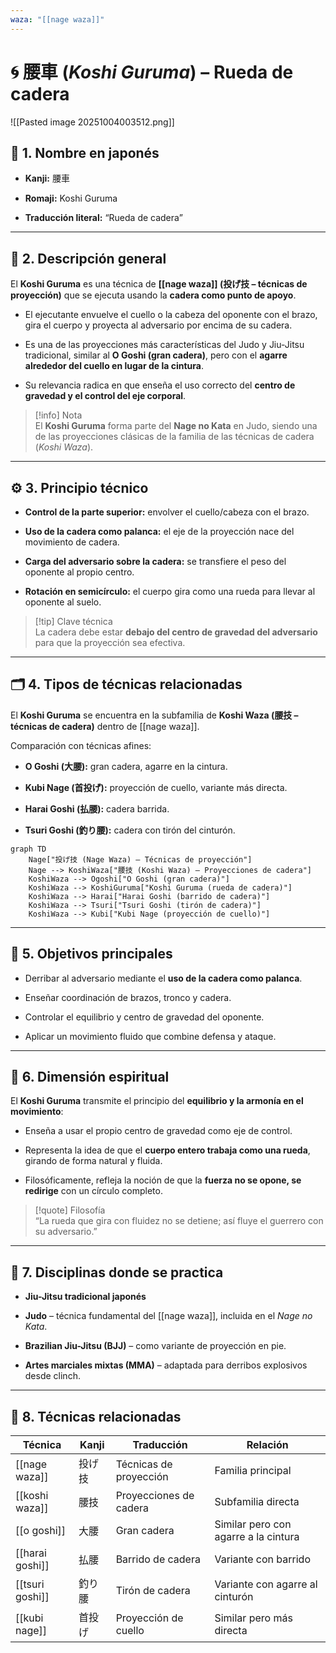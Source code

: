 ```yaml
---
waza: "[[nage waza]]"
---
```

# 🌀 腰車 (_Koshi Guruma_) – Rueda de cadera

![[Pasted image 20251004003512.png]]

## 🧾 1. Nombre en japonés

- **Kanji:** 腰車
    
- **Romaji:** Koshi Guruma
    
- **Traducción literal:** “Rueda de cadera”
    

---

## 📖 2. Descripción general

El **Koshi Guruma** es una técnica de **[[nage waza]] (投げ技 – técnicas de proyección)** que se ejecuta usando la **cadera como punto de apoyo**.

- El ejecutante envuelve el cuello o la cabeza del oponente con el brazo, gira el cuerpo y proyecta al adversario por encima de su cadera.
    
- Es una de las proyecciones más características del Judo y Jiu-Jitsu tradicional, similar al **O Goshi (gran cadera)**, pero con el **agarre alrededor del cuello en lugar de la cintura**.
    
- Su relevancia radica en que enseña el uso correcto del **centro de gravedad y el control del eje corporal**.
    

> [!info] Nota  
> El **Koshi Guruma** forma parte del **Nage no Kata** en Judo, siendo una de las proyecciones clásicas de la familia de las técnicas de cadera (_Koshi Waza_).

---

## ⚙️ 3. Principio técnico

- **Control de la parte superior:** envolver el cuello/cabeza con el brazo.
    
- **Uso de la cadera como palanca:** el eje de la proyección nace del movimiento de cadera.
    
- **Carga del adversario sobre la cadera:** se transfiere el peso del oponente al propio centro.
    
- **Rotación en semicírculo:** el cuerpo gira como una rueda para llevar al oponente al suelo.
    

> [!tip] Clave técnica  
> La cadera debe estar **debajo del centro de gravedad del adversario** para que la proyección sea efectiva.

---

## 🗂️ 4. Tipos de técnicas relacionadas

El **Koshi Guruma** se encuentra en la subfamilia de **Koshi Waza (腰技 – técnicas de cadera)** dentro de [[nage waza]].

Comparación con técnicas afines:

- **O Goshi (大腰):** gran cadera, agarre en la cintura.
    
- **Kubi Nage (首投げ):** proyección de cuello, variante más directa.
    
- **Harai Goshi (払腰):** cadera barrida.
    
- **Tsuri Goshi (釣り腰):** cadera con tirón del cinturón.
    

```mermaid
graph TD
    Nage["投げ技 (Nage Waza) – Técnicas de proyección"]
    Nage --> KoshiWaza["腰技 (Koshi Waza) – Proyecciones de cadera"]
    KoshiWaza --> Ogoshi["O Goshi (gran cadera)"]
    KoshiWaza --> KoshiGuruma["Koshi Guruma (rueda de cadera)"]
    KoshiWaza --> Harai["Harai Goshi (barrido de cadera)"]
    KoshiWaza --> Tsuri["Tsuri Goshi (tirón de cadera)"]
    KoshiWaza --> Kubi["Kubi Nage (proyección de cuello)"]
```

---

## 🎯 5. Objetivos principales

- Derribar al adversario mediante el **uso de la cadera como palanca**.
    
- Enseñar coordinación de brazos, tronco y cadera.
    
- Controlar el equilibrio y centro de gravedad del oponente.
    
- Aplicar un movimiento fluido que combine defensa y ataque.
    

---

## 🧘 6. Dimensión espiritual

El **Koshi Guruma** transmite el principio del **equilibrio y la armonía en el movimiento**:

- Enseña a usar el propio centro de gravedad como eje de control.
    
- Representa la idea de que el **cuerpo entero trabaja como una rueda**, girando de forma natural y fluida.
    
- Filosóficamente, refleja la noción de que la **fuerza no se opone, se redirige** con un círculo completo.
    

> [!quote] Filosofía  
> “La rueda que gira con fluidez no se detiene; así fluye el guerrero con su adversario.”

---

## 🥋 7. Disciplinas donde se practica

- **Jiu-Jitsu tradicional japonés**
    
- **Judo** – técnica fundamental del [[nage waza]], incluida en el _Nage no Kata_.
    
- **Brazilian Jiu-Jitsu (BJJ)** – como variante de proyección en pie.
    
- **Artes marciales mixtas (MMA)** – adaptada para derribos explosivos desde clinch.
    

---

## 🔗 8. Técnicas relacionadas

|Técnica|Kanji|Traducción|Relación|
|---|---|---|---|
|[[nage waza]]|投げ技|Técnicas de proyección|Familia principal|
|[[koshi waza]]|腰技|Proyecciones de cadera|Subfamilia directa|
|[[o goshi]]|大腰|Gran cadera|Similar pero con agarre a la cintura|
|[[harai goshi]]|払腰|Barrido de cadera|Variante con barrido|
|[[tsuri goshi]]|釣り腰|Tirón de cadera|Variante con agarre al cinturón|
|[[kubi nage]]|首投げ|Proyección de cuello|Similar pero más directa|
